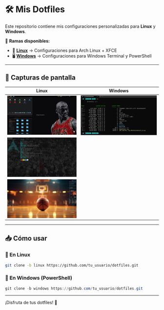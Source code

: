 # 🛠️ Mis Dotfiles

Este repositorio contiene mis configuraciones personalizadas para **Linux** y **Windows**.

📂 **Ramas disponibles:**
- 🐧 **[Linux](https://github.com/wilhen199/dotfiles/tree/linux)** → Configuraciones para Arch Linux + XFCE
- 🖥️ **[Windows](https://github.com/wilhen199/dotfiles/tree/windows)** → Configuraciones para Windows Terminal y PowerShell

---

## 📸 Capturas de pantalla

| Linux | Windows |
|-------|---------|
| ![Linux Config](./img/Principal.png) | ![Windows Config](./img/Windows_Terminal.jpg) |
| ![Linux Config](./img/Extendida.png) |
| ![Linux Config](./img/Auxiliar.png) |

---

## 📥 Cómo usar

### 🔹 En Linux
```bash
git clone -b linux https://github.com/tu_usuario/dotfiles.git
```

### 🔹 En Windows (PowerShell)
```powershell
git clone -b windows https://github.com/tu_usuario/dotfiles.git
```

---

¡Disfruta de tus dotfiles! 🚀

